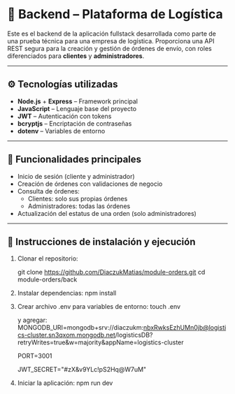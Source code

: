 # 🚚 Backend – Plataforma de Logística

Este es el backend de la aplicación fullstack desarrollada como parte de una prueba técnica para una empresa de logística. Proporciona una API REST segura para la creación y gestión de órdenes de envío, con roles diferenciados para **clientes** y **administradores**.

---

## ⚙️ Tecnologías utilizadas

- **Node.js** + **Express** – Framework principal
- **JavaScript** – Lenguaje base del proyecto
- **JWT** – Autenticación con tokens
- **bcryptjs** – Encriptación de contraseñas
- **dotenv** – Variables de entorno

---

## 🧾 Funcionalidades principales

- Inicio de sesión (cliente y administrador)
- Creación de órdenes con validaciones de negocio
- Consulta de órdenes:
  - Clientes: solo sus propias órdenes
  - Administradores: todas las órdenes
- Actualización del estatus de una orden (solo administradores)

---

## 📄 Instrucciones de instalación y ejecución

1. Clonar el repositorio:

   git clone https://github.com/DiaczukMatias/module-orders.git
   cd module-orders/back

2. Instalar dependencias:
   npm install

3. Crear archivo .env para variables de entorno:
   touch .env

   y agregar:
   MONGODB_URI=mongodb+srv://diaczukm:nbxRwksEzhUMn0jb@logistics-cluster.sn3qxom.mongodb.net/logisticsDB?retryWrites=true&w=majority&appName=logistics-cluster

   PORT=3001

   JWT_SECRET="#zX&v9YLc!pS2Hq@W7uM"

4. Iniciar la aplicación:
   npm run dev
